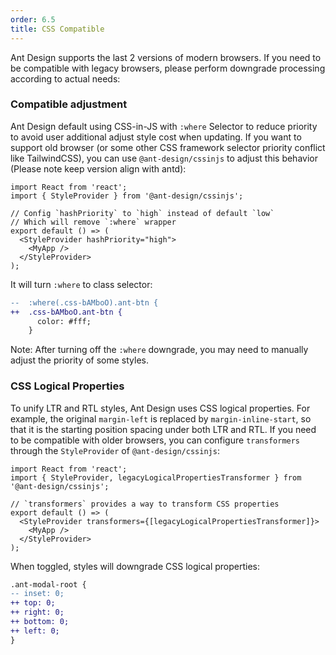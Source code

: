 ```yaml
---
order: 6.5
title: CSS Compatible
---
```


Ant Design supports the last 2 versions of modern browsers. If you need to be compatible with legacy browsers, please perform downgrade processing according to actual needs:

### Compatible adjustment

Ant Design default using CSS-in-JS with `:where` Selector to reduce priority to avoid user additional adjust style cost when updating. If you want to support old browser (or some other CSS framework selector priority conflict like TailwindCSS), you can use `@ant-design/cssinjs` to adjust this behavior (Please note keep version align with antd):

```tsx
import React from 'react';
import { StyleProvider } from '@ant-design/cssinjs';

// Config `hashPriority` to `high` instead of default `low`
// Which will remove `:where` wrapper
export default () => (
  <StyleProvider hashPriority="high">
    <MyApp />
  </StyleProvider>
);
```

It will turn `:where` to class selector:

```diff
--  :where(.css-bAMboO).ant-btn {
++  .css-bAMboO.ant-btn {
      color: #fff;
    }
```

Note: After turning off the `:where` downgrade, you may need to manually adjust the priority of some styles.

### CSS Logical Properties

To unify LTR and RTL styles, Ant Design uses CSS logical properties. For example, the original `margin-left` is replaced by `margin-inline-start`, so that it is the starting position spacing under both LTR and RTL. If you need to be compatible with older browsers, you can configure `transformers` through the `StyleProvider` of `@ant-design/cssinjs`:

```tsx
import React from 'react';
import { StyleProvider, legacyLogicalPropertiesTransformer } from '@ant-design/cssinjs';

// `transformers` provides a way to transform CSS properties
export default () => (
  <StyleProvider transformers={[legacyLogicalPropertiesTransformer]}>
    <MyApp />
  </StyleProvider>
);
```

When toggled, styles will downgrade CSS logical properties:

```diff
.ant-modal-root {
-- inset: 0;
++ top: 0;
++ right: 0;
++ bottom: 0;
++ left: 0;
}
```
